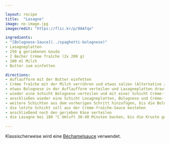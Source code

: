 ```yaml
---

layout: recipe
title:  "Lasagne"
image: no-image.jpg
imagecredit: "https://flic.kr/p/9AAfqo"

ingredients:
- "[Bolognese-Sauce](../spaghetti-bolognese)"
- Lasagneplatten
- 250 g geriebenen Gouda
- 2 Becher Crème fraîche (2x 200 g)
- 100 ml Milch
- Butter zum einfetten

directions:
- Auflaufform mit der Butter einfetten
- Crème fraîche mit der Milch verrühren und etwas salzen (Alternative zu Béchamelsauce)
- etwas Bolognese in der Auflaufform verteilen und Lasagneplatten drauflegen 
- wieder eine Schicht Bolognese verteilen und mit einer Schicht Crème-fraîche-Sauce bedecken
- anschließen wieder eine Schicht Lasagneplatten, Bolognese und Crème-fraîche-Sauce
- weitere Schichten aus dem vorherigen Schritt hinzufügen, bis die Bolognese aufgebraucht ist
- die letzte Schicht soll aus der Crème-fraîche-Sauce bestehen
- anschließend noch den gerieben Käse verteilen
- die Lasagne bei 180 °C Umluft 30-40 Minuten backen, bis die Kruste goldbraun ist
  
---
```


Klassischerweise wird eine [Béchamelsauce](https://www.gustini.de/blog/rezept-italien/bechamelsauce-rezept-fuer-lasagne/) verwendet.